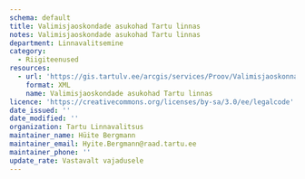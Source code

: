 ```yaml
---
schema: default
title: Valimisjaoskondade asukohad Tartu linnas
notes: Valimisjaoskondade asukohad Tartu linnas
department: Linnavalitsemine
category:
  - Riigiteenused
resources:
  - url: 'https://gis.tartulv.ee/arcgis/services/Proov/Valimisjaoskonnad/MapServer?wsdl'
    format: XML
    name: Valimisjaoskondade asukohad Tartu linnas
licence: 'https://creativecommons.org/licenses/by-sa/3.0/ee/legalcode'
date_issued: ''
date_modified: ''
organization: Tartu Linnavalitsus
maintainer_name: Hüite Bergmann
maintainer_email: Hyite.Bergmann@raad.tartu.ee
maintainer_phone: ''
update_rate: Vastavalt vajadusele
---
```

